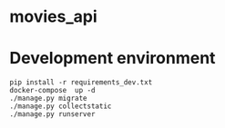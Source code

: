 # movies_api

# Development environment

```shell script
pip install -r requirements_dev.txt
docker-compose  up -d 
./manage.py migrate
./manage.py collectstatic
./manage.py runserver
```
